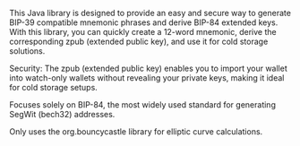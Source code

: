 This Java library is designed to provide an easy and secure way to generate BIP-39 compatible mnemonic phrases and derive BIP-84 extended keys. With this library, you can quickly create a 12-word mnemonic, derive the corresponding zpub (extended public key), and use it for cold storage solutions.

Security: The zpub (extended public key) enables you to import your wallet into watch-only wallets without revealing your private keys, making it ideal for cold storage setups.

Focuses solely on BIP-84, the most widely used standard for generating SegWit (bech32) addresses.

Only uses the org.bouncycastle library for elliptic curve calculations.

